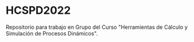 # HCSPD2022
Repositorio para trabajo en Grupo del Curso "Herramientas de Cálculo y Simulación de Procesos Dinámicos".
